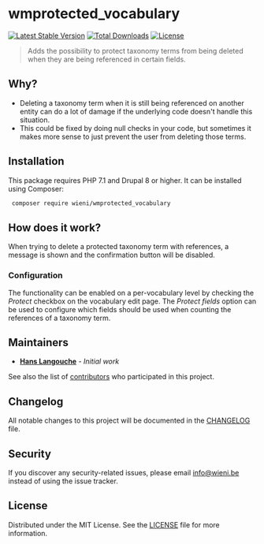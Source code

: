wmprotected_vocabulary
======================

[![Latest Stable Version](https://poser.pugx.org/wieni/wmprotected_vocabulary/v/stable)](https://packagist.org/packages/wieni/wmprotected_vocabulary)
[![Total Downloads](https://poser.pugx.org/wieni/wmprotected_vocabulary/downloads)](https://packagist.org/packages/wieni/wmprotected_vocabulary)
[![License](https://poser.pugx.org/wieni/wmprotected_vocabulary/license)](https://packagist.org/packages/wieni/wmprotected_vocabulary)

> Adds the possibility to protect taxonomy terms from being deleted when they are being referenced in certain fields.

## Why?
- Deleting a taxonomy term when it is still being referenced on another
  entity can do a lot of damage if the underlying code doesn't handle
  this situation.
- This could be fixed by doing null checks in your code, but sometimes
  it makes more sense to just prevent the user from deleting those
  terms.

## Installation

This package requires PHP 7.1 and Drupal 8 or higher. It can be
installed using Composer:

```bash
 composer require wieni/wmprotected_vocabulary
```

## How does it work?
When trying to delete a protected taxonomy term with references, a
message is shown and the confirmation button will be disabled.

### Configuration
The functionality can be enabled on a per-vocabulary level by checking
the _Protect_ checkbox on the vocabulary edit page. The _Protect fields_
option can be used to configure which fields should be used when
counting the references of a taxonomy term.

## Maintainers
* [**Hans Langouche**](https://github.com/HnLn) - *Initial 
  work*

See also the list of
[contributors](https://github.com/wieni/wmmailable/contributors) who
participated in this project.

## Changelog
All notable changes to this project will be documented in the
[CHANGELOG](CHANGELOG.md) file.

## Security
If you discover any security-related issues, please email
[info@wieni.be](mailto:info@wieni.be) instead of using the issue
tracker.

## License
Distributed under the MIT License. See the [LICENSE](LICENSE.md) file
for more information.
